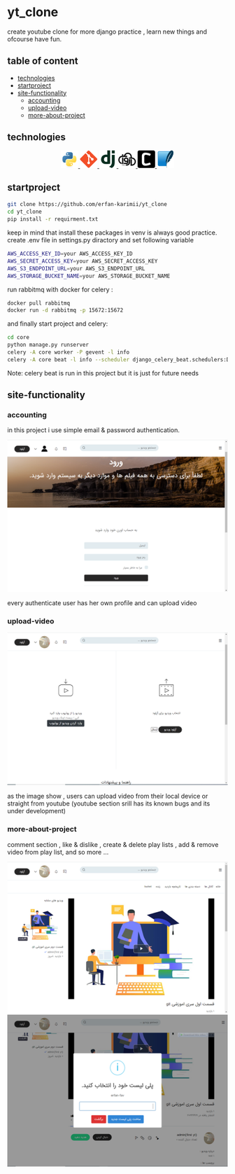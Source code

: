 # yt_clone
 create youtube clone for more django practice , learn new things and ofcourse have fun.

## table of content 
- [technologies](#technologies)
- [startproject](#startproject)
- [site-functionality](#site-functionality)
    - [accounting](#accounting)
    - [upload-video](#upload-video)
    - [more-about-project](#more-about-project)

## technologies
<p align="center">
<a href="https://www.python.org" target="_blank"> <img src="./docs/python-original.svg" alt="python" width="40" height="40"/> </a>
<a href="https://git-scm.com/" target="_blank"> <img src="./docs/git-original.svg" alt="git" width="40" height="40"/> </a>
<a href="https://www.djangoproject.com/" target="_blank"> <img src="./docs/django-plain.svg" alt="django" width="40" height="40"/> </a>
<a href="https://www.arvancloud.ir/fa" target="_blank"> <img src="./docs/arvancloud.svg" alt="arvancloud" width="40" height="40"/> </a>
<a href="https://docs.celeryq.dev/" target="_blank"> <img src="./docs/celery.svg" alt="celery" width="40" height="40"/> </a>
<a href="https://sqlite.org/index.html" target="_blank"> <img src="./docs/sqlite-original.svg" alt="sqlite" width="40" height="40"/> </a>
</p>

## startproject
```bash
git clone https://github.com/erfan-karimii/yt_clone
cd yt_clone
pip install -r requirment.txt
```
keep in mind that install these packages in venv is always good practice.
create .env file in settings.py diractory and set following variable
```bash
AWS_ACCESS_KEY_ID=your AWS_ACCESS_KEY_ID
AWS_SECRET_ACCESS_KEY=your AWS_SECRET_ACCESS_KEY
AWS_S3_ENDPOINT_URL=your AWS_S3_ENDPOINT_URL
AWS_STORAGE_BUCKET_NAME=your AWS_STORAGE_BUCKET_NAME
```
run rabbitmq with docker for celery :
```bash
docker pull rabbitmq
docker run -d rabbitmq -p 15672:15672
```
and finally start project and celery:
```bash
cd core
python manage.py runserver
celery -A core worker -P gevent -l info
celery -A core beat -l info --scheduler django_celery_beat.schedulers:DatabaseScheduler
```
Note: celery beat is run in this project but it is just for future needs

## site-functionality

### accounting
in this project i use simple email & password authentication.

<img src="./docs/login.png">

every authenticate user has her own profile and can upload video

### upload-video

<img src="./docs/upload_video.png">

as the image show , users can upload video from their local device or straight from youtube (youtube section srill has its known bugs and its under development)

### more-about-project

comment section , like & dislike , create & delete play lists , add & remove video from play list, and so more ...

<img src="./docs/video_detail.png">
<br>
<img src="./docs/add_to_playlist.png">


